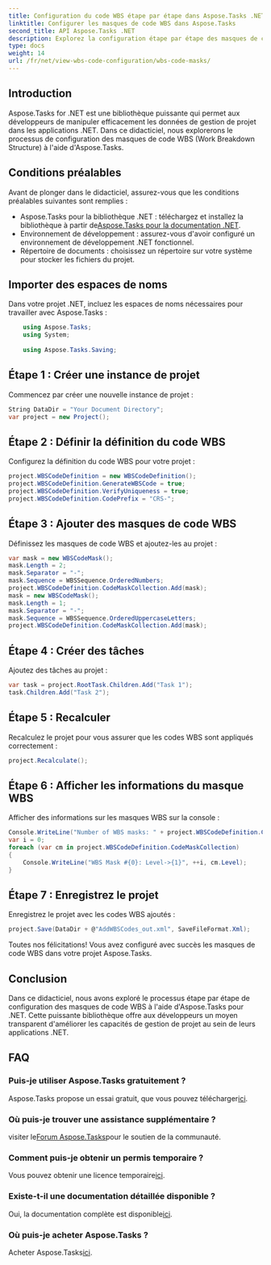 ```yaml
---
title: Configuration du code WBS étape par étape dans Aspose.Tasks .NET
linktitle: Configurer les masques de code WBS dans Aspose.Tasks
second_title: API Aspose.Tasks .NET
description: Explorez la configuration étape par étape des masques de code WBS dans les projets .NET à l'aide d'Aspose.Tasks. Améliorez les capacités de gestion de projet sans effort.
type: docs
weight: 14
url: /fr/net/view-wbs-code-configuration/wbs-code-masks/
---
```

## Introduction
Aspose.Tasks for .NET est une bibliothèque puissante qui permet aux développeurs de manipuler efficacement les données de gestion de projet dans les applications .NET. Dans ce didacticiel, nous explorerons le processus de configuration des masques de code WBS (Work Breakdown Structure) à l'aide d'Aspose.Tasks.
## Conditions préalables
Avant de plonger dans le didacticiel, assurez-vous que les conditions préalables suivantes sont remplies :
-  Aspose.Tasks pour la bibliothèque .NET : téléchargez et installez la bibliothèque à partir de[Aspose.Tasks pour la documentation .NET](https://reference.aspose.com/tasks/net/).
- Environnement de développement : assurez-vous d'avoir configuré un environnement de développement .NET fonctionnel.
- Répertoire de documents : choisissez un répertoire sur votre système pour stocker les fichiers du projet.
## Importer des espaces de noms
Dans votre projet .NET, incluez les espaces de noms nécessaires pour travailler avec Aspose.Tasks :
```csharp
    using Aspose.Tasks;
    using System;
    
    using Aspose.Tasks.Saving;
```
## Étape 1 : Créer une instance de projet
Commencez par créer une nouvelle instance de projet :
```csharp
String DataDir = "Your Document Directory";
var project = new Project();
```
## Étape 2 : Définir la définition du code WBS
Configurez la définition du code WBS pour votre projet :
```csharp
project.WBSCodeDefinition = new WBSCodeDefinition();
project.WBSCodeDefinition.GenerateWBSCode = true;
project.WBSCodeDefinition.VerifyUniqueness = true;
project.WBSCodeDefinition.CodePrefix = "CRS-";
```
## Étape 3 : Ajouter des masques de code WBS
Définissez les masques de code WBS et ajoutez-les au projet :
```csharp
var mask = new WBSCodeMask();
mask.Length = 2;
mask.Separator = "-";
mask.Sequence = WBSSequence.OrderedNumbers;
project.WBSCodeDefinition.CodeMaskCollection.Add(mask);
mask = new WBSCodeMask();
mask.Length = 1;
mask.Separator = "-";
mask.Sequence = WBSSequence.OrderedUppercaseLetters;
project.WBSCodeDefinition.CodeMaskCollection.Add(mask);
```
## Étape 4 : Créer des tâches
Ajoutez des tâches au projet :
```csharp
var task = project.RootTask.Children.Add("Task 1");
task.Children.Add("Task 2");
```
## Étape 5 : Recalculer
Recalculez le projet pour vous assurer que les codes WBS sont appliqués correctement :
```csharp
project.Recalculate();
```
## Étape 6 : Afficher les informations du masque WBS
Afficher des informations sur les masques WBS sur la console :
```csharp
Console.WriteLine("Number of WBS masks: " + project.WBSCodeDefinition.CodeMaskCollection.Count);
var i = 0;
foreach (var cm in project.WBSCodeDefinition.CodeMaskCollection)
{
    Console.WriteLine("WBS Mask #{0}: Level->{1}", ++i, cm.Level);
}
```
## Étape 7 : Enregistrez le projet
Enregistrez le projet avec les codes WBS ajoutés :
```csharp
project.Save(DataDir + @"AddWBSCodes_out.xml", SaveFileFormat.Xml);
```
Toutes nos félicitations! Vous avez configuré avec succès les masques de code WBS dans votre projet Aspose.Tasks.
## Conclusion
Dans ce didacticiel, nous avons exploré le processus étape par étape de configuration des masques de code WBS à l'aide d'Aspose.Tasks pour .NET. Cette puissante bibliothèque offre aux développeurs un moyen transparent d'améliorer les capacités de gestion de projet au sein de leurs applications .NET.

## FAQ
### Puis-je utiliser Aspose.Tasks gratuitement ?
 Aspose.Tasks propose un essai gratuit, que vous pouvez télécharger[ici](https://releases.aspose.com/).
### Où puis-je trouver une assistance supplémentaire ?
 visiter le[Forum Aspose.Tasks](https://forum.aspose.com/c/tasks/15)pour le soutien de la communauté.
### Comment puis-je obtenir un permis temporaire ?
 Vous pouvez obtenir une licence temporaire[ici](https://purchase.aspose.com/temporary-license/).
### Existe-t-il une documentation détaillée disponible ?
 Oui, la documentation complète est disponible[ici](https://reference.aspose.com/tasks/net/).
### Où puis-je acheter Aspose.Tasks ?
 Acheter Aspose.Tasks[ici](https://purchase.aspose.com/buy).